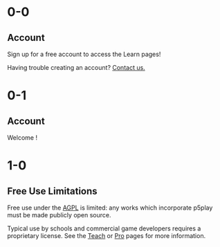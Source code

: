 # 0-0

## Account

Sign up for a free account to access the Learn pages!

Having trouble creating an account? [Contact us.](mailto:info@p5play.org)

# 0-1

## <span id="account-type"></span> Account

Welcome <span id="username"></span>!

# 1-0

## Free Use Limitations

Free use under the [AGPL](https://github.com/quinton-ashley/p5play/blob/main/LICENSE.md) is limited: any works which incorporate p5play must be made publicly open source.

Typical use by schools and commercial game developers requires a proprietary license. See the [Teach](../teach) or [Pro](../pro) pages for more information.
